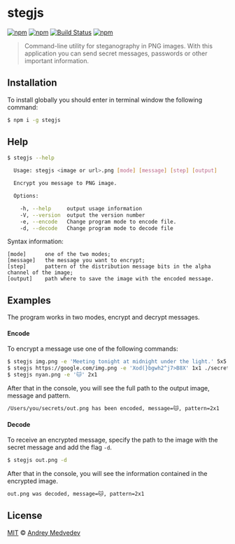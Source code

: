 
# stegjs

[![npm](https://img.shields.io/npm/v/stegjs.svg?maxAge=2592000)](https://www.npmjs.com/package/stegjs) [![npm](https://img.shields.io/npm/dt/stegjs.svg?maxAge=2592000)](https://www.npmjs.com/package/stegjs) [![Build Status](https://travis-ci.org/andmev/stegjs.svg?branch=master)](https://travis-ci.org/andmev/stegjs) [![npm](https://img.shields.io/npm/l/stegjs.svg?maxAge=2592000)](https://www.npmjs.com/package/stegjs)

> Command-line utility for steganography in PNG images. With this application you can send secret messages, passwords or other important information.

## Installation

To install globally you should enter in terminal window the following command:

```sh
$ npm i -g stegjs
```


## Help

```sh
$ stegjs --help

  Usage: stegjs <image or url>.png [mode] [message] [step] [output]

  Encrypt you message to PNG image.

  Options:

    -h, --help     output usage information
    -V, --version  output the version number
    -e, --encode   Change program mode to encode file.
    -d, --decode   Change program mode to decode file
```

Syntax information:

```
[mode]		one of the two modes;
[message]	the message you want to encrypt;
[step]		pattern of the distribution message bits in the alpha channel of the image;
[output]	path where to save the image with the encoded message.
```


## Examples

The program works in two modes, encrypt and decrypt messages.

#### Encode

To encrypt a message use one of the following commands:

```sh
$ stegjs img.png -e 'Meeting tonight at midnight under the light.' 5x5
$ stegjs https://google.com/img.png -e 'Xod(}bgwh2^j7>B8X' 1x1 ./secrets/go.png
$ stegjs nyan.png -e '🐱' 2x1
```

After that in the console, you will see the full path to the output image, message and pattern.

```sh
/Users/you/secrets/out.png has been encoded, message=🐱, pattern=2x1
```


#### Decode

To receive an encrypted message, specify the path to the image with the secret message and add the flag `-d`.


```sh
$ stegjs out.png -d
```

After that in the console, you will see the information contained in the encrypted image.

```sh
out.png was decoded, message=🐱, pattern=2x1
```


## License

[MIT][license] © [Andrey Medvedev][website]

[license]: http://showalicense.com/?fullname=Andrey%20Medvedev%20%3Ca.medvedev@me.com%3E&year=2016#license-mit
[website]: https://github.com/andmev
